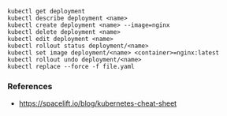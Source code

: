 ```
kubectl get deployment
kubectl describe deployment <name>
kubectl create deployment <name> --image=nginx
kubectl delete deployment <name>
kubectl edit deployment <name>
kubectl rollout status deployment/<name>
kubectl set image deployment/<name> <container>=nginx:latest
kubectl rollout undo deployment/<name>
kubectl replace --force -f file.yaml
```
### References
- https://spacelift.io/blog/kubernetes-cheat-sheet
